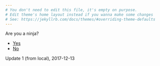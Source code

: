 ```yaml
---
# You don't need to edit this file, it's empty on purpose.
# Edit theme's home layout instead if you wanna make some changes
# See: https://jekyllrb.com/docs/themes/#overriding-theme-defaults
---
```


Are you a ninja?

- [Yes](/ninja/)
- [No](/not-a-ninja/)

Update 1 (from local), 2017-12-13